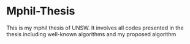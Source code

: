 # Mphil-Thesis
This is my mphil thesis of UNSW. It involves all codes presented in the thesis including well-known algorithms and my proposed algorithm
